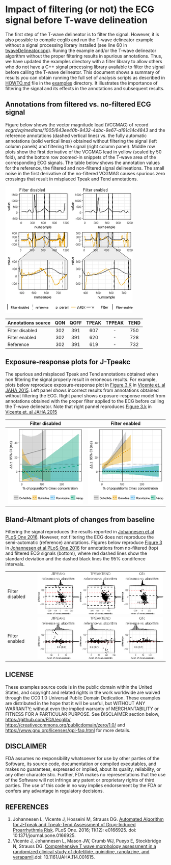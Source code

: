 # Impact of filtering (or not) the ECG signal before T-wave delineation

The first step of the T-wave delineator is to filter the signal. However, it is also possible to compile ecglib and run the T-wave delineator example without a signal processing library installed (see line 60 in [twaveDelineator.cpp](../ecglib/src/delineators/twave/ecglib/delineator/twave/twaveDelineator.cpp)). Runing the example and/or the T-wave delineator algorithm without the proper filtering results in spurious annotations. Thus, we have updated the examples directory with a filter library to allow others who do not have a C++ signal processing library available to filter the signal before calling the T-wave delineator. This document shows a summary of results you can obtain running the full set of analysis scripts as described in [HOWTO.md](HOWTO.md) file in the [examples](../examples) directory. It illustrates the importance of filtering the signal and its effects in the annotations and subsequent results.

## Annotations from filtered vs. no-filtered ECG signal

Figure below shows the vector magnitude lead (VCGMAG) of record *ecgrdvq/medians/1005/643ee40b-9432-4dbc-9e67-a191c14c4843* and the reference annotations (dashed vertical lines) vs. the fully automatic annotations (solid vertical lines) obtained without filtering the signal (left column panels) and filtering the signal (right column panel). Middle row plots show the first derivative of the VCGMAG lead in yellow (scaled by 50 fold), and the bottom row zoomed-in snippets of the T-wave area of the corresponding ECG signals. The table below shows the annotation values for the reference, the filtered and non-filtered signal delineations. The small noise in the first derivative of the no-filtered VCGMAG causes spurious zero crossings that result in misplaced Tpeak and Tend annotations.

![ECG traces](FilterEffectExample.png "ECG traces")

| Annotations source | QON | QOFF | TPEAK | TPPEAK | TEND |
|--------------------|:---:|:----:|:-----:|:------:|:----:|
|Filter disabled     | 302 | 391  |  607  | -      | 750  |
|Filter enabled      | 302 | 391  |  620  | -      | 728  |
|Reference           | 302 | 391  |  619  | -      | 732  |


## Exposure-response plots for J-Tpeakc

The spurious and misplaced Tpeak and Tend annotations obtained when non filtering the signal properly result in erroneous results. For example, plots below reproduce exposure-response plot in [Figure 3.K](https://www.ncbi.nlm.nih.gov/pmc/articles/PMC4579946/figure/fig03/) in [Vicente et. al JAHA 2015](https://doi.org/10.1161/JAHA.114.001615). Left panel shows incorrect results from annotations obtained without filtering the ECG. Right panel shows exposure-response model from annotations obtained with the proper filter applied to the ECG before calling the T-wave delineator. Note that right pannel reproduces [Figure 3.k](https://www.ncbi.nlm.nih.gov/pmc/articles/PMC4579946/figure/fig03/) in [Vicente et. al JAHA 2015](https://doi.org/10.1161/JAHA.114.001615)

| Filter disabled | Filter enabled |
|:---------------:|:--------------:|
|![ER no-filtered ECG](jaha-NOfiltered.png "ER from delineating the no-filtered signal")|![ER filtered ECG](jaha-Filtered.png "ER from delineating the filtered signal")|

## Bland-Altmant plots of changes from baseline

Filtering the signal reproduces the results reported in [Johannesen et al PLoS One 2016](https://www.ncbi.nlm.nih.gov/pmc/articles/PMC5201230/). However, not filtering the ECG does not reproduce the semi-automatic (reference) annotations. Figures below reproduce [Figure 3](https://www.ncbi.nlm.nih.gov/pmc/articles/PMC5201230/figure/pone.0166925.g003/) in [Johannesen et al PLoS One 2016](https://www.ncbi.nlm.nih.gov/pmc/articles/PMC5201230/) for annotations from no-filtered (top) and filtered ECG signals (bottom), where red dashed lines show the standard deviation and the dashed black lines the 95% condifence intervals.

|      |            |
|:-----|:----------:|
|Filter disabled |![BA no-filtered ECG](plosone-No-Filtered.png "Single delta comparison reference vs. annotations from no-filtered signal")|
| Filter enabled|![BA filtered ECG](plosone-Filtered.png "Single delta comparison reference vs. annotations from filtered signal")|

## LICENSE

These examples source code is in the public domain within the United States, and copyright and related rights in the work worldwide are waived through the CC0 1.0 Universal Public Domain Dedication. These examples are distributed in the hope that it will be useful, but WITHOUT ANY WARRANTY; without even the implied warranty of MERCHANTABILITY or FITNESS FOR A PARTICULAR PURPOSE. See DISCLAIMER section below, https://github.com/FDA/ecglib/, https://creativecommons.org/publicdomain/zero/1.0/ and https://www.gnu.org/licenses/gpl-faq.html for more details.
 
## DISCLAIMER

FDA assumes no responsibility whatsoever for use by other parties of the Software, its source code, documentation or compiled executables, and makes no guarantees, expressed or implied, about its quality, reliability, or any other characteristic.  Further, FDA makes no representations that the use of the Software will not infringe any patent or proprietary rights of third parties.   The use of this code in no way implies endorsement by the FDA or confers any advantage in regulatory decisions.

## REFERENCES

1. Johannesen L, Vicente J, Hosseini M, Strauss DG. [Automated Algorithm for J-Tpeak and Tpeak-Tend Assessment of Drug-Induced Proarrhythmia Risk](https://www.ncbi.nlm.nih.gov/pmc/articles/PMC5201230/). PLoS One. 2016; 11(12): e0166925. doi: 10.1371/journal.pone.0166925.
2. Vicente J, Johannesen L, Mason JW, Crumb WJ, Pueyo E, Stockbridge N, Strauss DG. [Comprehensive T wave morphology assessment in a randomized clinical study of dofetilide, quinidine, ranolazine, and verapamil](http://www.ncbi.nlm.nih.gov/pubmed/25870186).doi: 10.1161/JAHA.114.001615.

